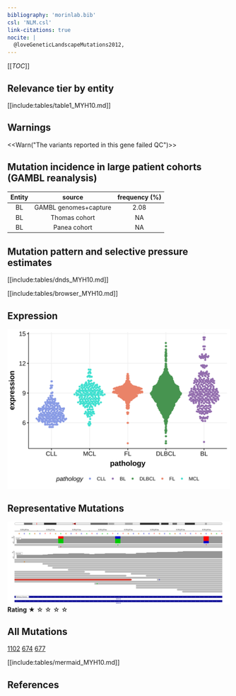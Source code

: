 ```yaml
---
bibliography: 'morinlab.bib'
csl: 'NLM.csl'
link-citations: true
nocite: |
  @loveGeneticLandscapeMutations2012, 
---
```

[[_TOC_]]



## Relevance tier by entity

[[include:tables/table1_MYH10.md]]

## Warnings

<<Warn("The variants reported in this gene failed QC")>>

## Mutation incidence in large patient cohorts (GAMBL reanalysis)

|Entity|source               |frequency (%)|
|:------:|:---------------------:|:-------------:|
|BL    |GAMBL genomes+capture|2.08         |
|BL    |Thomas cohort        |  NA         |
|BL    |Panea cohort         |  NA         |

## Mutation pattern and selective pressure estimates

[[include:tables/dnds_MYH10.md]]



[[include:tables/browser_MYH10.md]]

## Expression
![](images/gene_expression/MYH10_by_pathology.svg)
<!-- ORIGIN: loveGeneticLandscapeMutations2012 -->
<!-- BL: loveGeneticLandscapeMutations2012 -->

## Representative Mutations

![](primary/Love_MYH10.svg)
**Rating**
&starf; &star; &star; &star; &star;

## All Mutations

[1102](https://www.bcgsc.ca/downloads/morinlab/GAMBL/Love/1102_reports.html)
[674](https://www.bcgsc.ca/downloads/morinlab/GAMBL/Love/674_reports.html)
[677](https://www.bcgsc.ca/downloads/morinlab/GAMBL/Love/677_reports.html)


[[include:tables/mermaid_MYH10.md]]

## References
